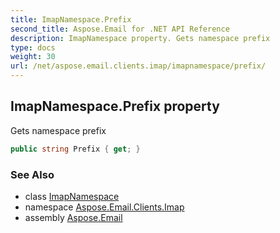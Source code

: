 ```yaml
---
title: ImapNamespace.Prefix
second_title: Aspose.Email for .NET API Reference
description: ImapNamespace property. Gets namespace prefix
type: docs
weight: 30
url: /net/aspose.email.clients.imap/imapnamespace/prefix/
---
```

## ImapNamespace.Prefix property

Gets namespace prefix

```csharp
public string Prefix { get; }
```

### See Also

* class [ImapNamespace](../)
* namespace [Aspose.Email.Clients.Imap](../../imapnamespace/)
* assembly [Aspose.Email](../../../)


